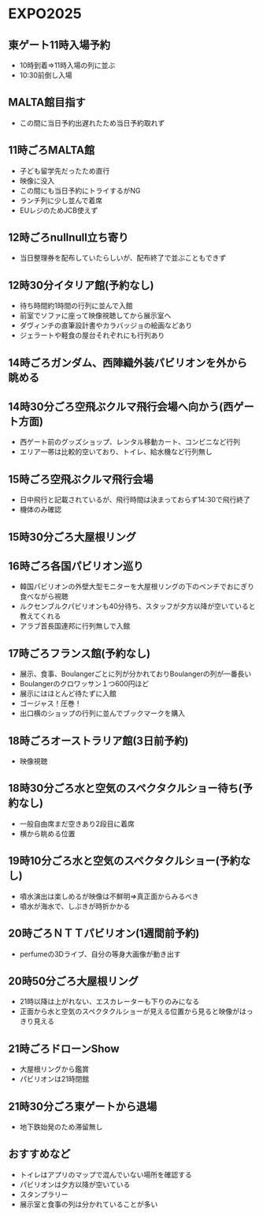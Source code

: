 # EXPO2025
## 東ゲート11時入場予約
- 10時到着⇒11時入場の列に並ぶ
- 10:30前倒し入場
## MALTA館目指す
- この間に当日予約出遅れたため当日予約取れず
## 11時ごろMALTA館
- 子ども留学先だったため直行
- 映像に没入
- この間にも当日予約にトライするがNG
- ランチ列に少し並んで着席
- EUレジのためJCB使えず
## 12時ごろnullnull立ち寄り
- 当日整理券を配布していたらしいが、配布終了で並ぶこともできず
## 12時30分イタリア館(予約なし)
- 待ち時間約1時間の行列に並んで入館
- 前室でソファに座って映像視聴してから展示室へ
- ダヴィンチの直筆設計書やカラバッジョの絵画などあり
- ジェラートや軽食の屋台それぞれにも行列あり
## 14時ごろガンダム、西陣織外装パビリオンを外から眺める
## 14時30分ごろ空飛ぶクルマ飛行会場へ向かう(西ゲート方面)
- 西ゲート前のグッズショップ、レンタル移動カート、コンビニなど行列
- エリア一帯は比較的空いており、トイレ、給水機など行列無し
## 15時ごろ空飛ぶクルマ飛行会場
- 日中飛行と記載されているが、飛行時間は決まっておらず14:30で飛行終了
- 機体のみ確認
## 15時30分ごろ大屋根リング
## 16時ごろ各国パビリオン巡り
- 韓国パビリオンの外壁大型モニターを大屋根リングの下のベンチでおにぎり食べながら視聴
- ルクセンブルクパビリオンも40分待ち、スタッフが夕方以降が空いていると教えてくれる
- アラブ首長国連邦に行列無しで入館
## 17時ごろフランス館(予約なし)
- 展示、食事、Boulangerごとに列が分かれておりBoulangerの列が一番長い
- Boulangerのクロワッサン１つ600円ほど
- 展示にはほとんど待たずに入館
- ゴージャス！圧巻！
- 出口横のショップの行列に並んでブックマークを購入
## 18時ごろオーストラリア館(3日前予約)
- 映像視聴
## 18時30分ごろ水と空気のスペクタクルショー待ち(予約なし)
- 一般自由席まだ空きあり2段目に着席
- 横から眺める位置
## 19時10分ごろ水と空気のスペクタクルショー(予約なし)
- 噴水演出は楽しめるが映像は不鮮明⇒真正面からみるべき
- 噴水が海水で、しぶきが時折かかる
## 20時ごろＮＴＴパビリオン(1週間前予約)
- perfumeの3Dライブ、自分の等身大画像が動き出す
## 20時50分ごろ大屋根リング
- 21時以降は上がれない、エスカレーターも下りのみになる
- 正面から水と空気のスペクタクルショーが見える位置から見ると映像がはっきり見える
## 21時ごろドローンShow
- 大屋根リングから鑑賞
- パビリオンは21時閉館
## 21時30分ごろ東ゲートから退場
- 地下鉄始発のため滞留無し

## おすすめなど
- トイレはアプリのマップで混んでいない場所を確認する
- パビリオンは夕方以降が空いている
- スタンプラリー
- 展示室と食事の列は分かれていることが多い




 




